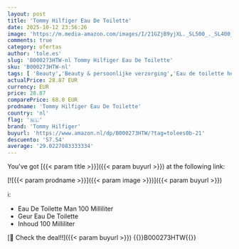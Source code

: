 ```yaml
---
layout: post
title: 'Tommy Hilfiger Eau De Toilette'
date: 2025-10-12 23:56:26
image: 'https://m.media-amazon.com/images/I/21GZjB9yjXL._SL500_._SL400_.jpg'
comments: true
category: ofertas
author: 'tole.es'
slug: 'B000273HTW-nl Tommy Hilfiger Eau De Toilette'
sku: 'B000273HTW-nl'
tags: [ 'Beauty','Beauty & persoonlijke verzorging','Eau de toilette heren','Geuren','Herengeuren','tommy hilfiger','🇳🇱', ]
actualPrice: 28.87 EUR
currency: EUR
price: 28.87
comparePrice: 68.0 EUR
prodname: 'Tommy Hilfiger Eau De Toilette'
country: 'nl'
flag: '🇳🇱'
brand: 'Tommy Hilfiger'
buyurl: 'https://www.amazon.nl/dp/B000273HTW/?tag=tolees0b-21'
descuento: '57.54'
average: '29.0227083333334'
---
```


You've got [{{< param title >}}]({{< param buyurl >}}) at the following link:

[![{{< param prodname >}}]({{< param image >}})]({{< param buyurl >}})

ℹ️:

- Eau De Toilette Man 100 Milliliter
- Geur Eau De Toilette
- Inhoud 100 Milliliter

[🛒 Check the deal!!]({{< param buyurl >}})
{{<world>}}B000273HTW{{</world>}}
